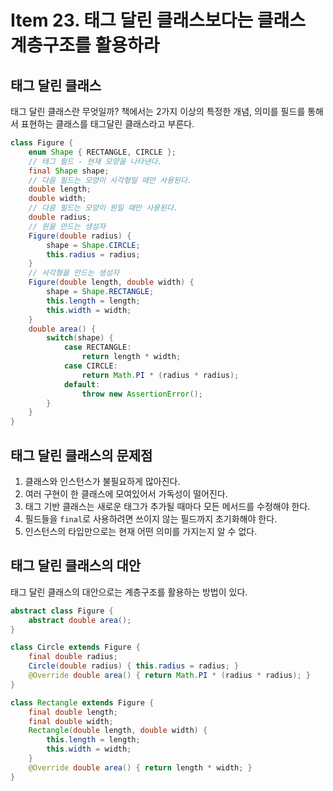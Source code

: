 # Item 23. 태그 달린 클래스보다는 클래스 계층구조를 활용하라

## 태그 달린 클래스
태그 달린 클래스란 무엇일까?
책에서는 2가지 이상의 특정한 개념, 의미를 필드를 통해서 표현하는 클래스를 태그달린 클래스라고 부른다.
```java
class Figure {
    enum Shape { RECTANGLE, CIRCLE };
    // 태그 필드 - 현재 모양을 나타낸다.
    final Shape shape;
    // 다음 필드는 모양이 사각형일 때만 사용된다.
    double length;
    double width;
    // 다음 필드는 모양이 원일 때만 사용된다.
    double radius;
    // 원을 만드는 생성자
    Figure(double radius) {
        shape = Shape.CIRCLE;
        this.radius = radius;
    }
    // 사각형을 만드는 생성자
    Figure(double length, double width) {
        shape = Shape.RECTANGLE;
        this.length = length;
        this.width = width;
    }
    double area() {
        switch(shape) {
            case RECTANGLE:
                return length * width;
            case CIRCLE:
                return Math.PI * (radius * radius);
            default:
                throw new AssertionError();
        }
    }
}
```
## 태그 달린 클래스의 문제점
1. 클래스와 인스턴스가 불필요하게 많아진다.
2. 여러 구현이 한 클래스에 모여있어서 가독성이 떨어진다.
3. 태그 기반 클래스는 새로운 태그가 추가될 때마다 모든 메서드를 수정해야 한다.
4. 필드들을 `final`로 사용하려면 쓰이지 않는 필드까지 초기화해야 한다.
5. 인스턴스의 타입만으로는 현재 어떤 의미를 가지는지 알 수 없다.

## 태그 달린 클래스의 대안
태그 달린 클래스의 대안으로는 계층구조를 활용하는 방법이 있다.
```java
abstract class Figure {
    abstract double area();
}

class Circle extends Figure {
    final double radius;
    Circle(double radius) { this.radius = radius; }
    @Override double area() { return Math.PI * (radius * radius); }
}

class Rectangle extends Figure {
    final double length;
    final double width;
    Rectangle(double length, double width) {
        this.length = length;
        this.width = width;
    }
    @Override double area() { return length * width; }
}
```
